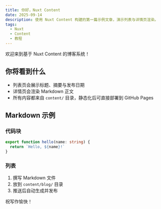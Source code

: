 ```yaml
---
title: 你好，Nuxt Content
date: 2025-09-14
description: 使用 Nuxt Content 构建的第一篇示例文章，演示列表与详情页渲染。
tags:
  - Nuxt
  - Content
  - 教程
---
```


欢迎来到基于 Nuxt Content 的博客系统！

## 你将看到什么

- 列表页会展示标题、摘要与发布日期
- 详情页会渲染 Markdown 正文
- 所有内容都来自 `content/` 目录，静态化后可直接部署到 GitHub Pages

## Markdown 示例

### 代码块

```ts
export function hello(name: string) {
  return `Hello, ${name}!`
}
```

### 列表

1. 撰写 Markdown 文件
2. 放到 `content/blog/` 目录
3. 推送后自动生成并发布

祝写作愉快！

